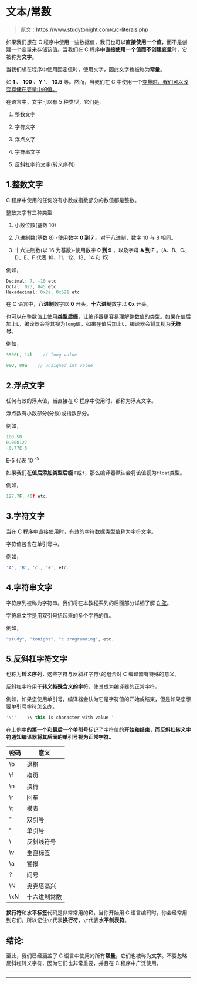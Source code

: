# 文本/常数

> 原文：<https://www.studytonight.com/c/c-literals.php>

如果我们想在 C 程序中使用一些数据值，我们也可以**直接使用一个值**，而不是创建一个变量来存储该值。当我们在 C 程序**中直接使用一个值而不创建变量**时，它被称为**文字**。

当我们想在程序中使用固定值时，使用文字，因此文字也被称为**常量**。

如 **1** 、 **100** 、**Y '**、 **10.5** 等。然而，当我们在 C 中使用一个[变量时，我们可以改变存储在变量中的值。](https://www.studytonight.com/c/variables-in-c.php)

在语言中，文字可以有 5 种类型，它们是:

1.  整数文字

2.  字符文字

3.  浮点文字

4.  字符串文字

5.  反斜杠字符文字(转义序列)

## 1.整数文字

C 程序中使用的任何没有小数或指数部分的数值都是整数。

整数文字有三种类型:

1.  小数位数(基数 10)

2.  八进制数(基数 8) -使用数字 **0 到 7** 。对于八进制，数字 10 与 8 相同。

3.  十六进制数(以 16 为基数)-使用数字 **0 到 9** ，以及字母 **A 到 F** 。(A、B、C、D、E、F 代表 10、11、12、13、14 和 15)

例如，

```cpp
Decimal: 7, -10 etc
Octal: 023, 045 etc
Hexadecimal: 0x2a, 0x521 etc
```

在 C 语言中，**八进制**数字以 **0** 开头，**十六进制**数字以 **0x** 开头。

也可以在整数值上使用**类型后缀**，让编译器更容易理解整数值的类型。如果在值后加上`L`，编译器会将其视为`long`值，如果在值后加上`U`，编译器会将其视为**无符号**。

例如，

```cpp
3500L, 14l    // long value

99U, 89u    // unsigned int value
```

## 2.浮点文字

任何有效的浮点值，当直接在 C 程序中使用时，都称为浮点文字。

浮点数有小数部分(分数)或指数部分。

例如，

```cpp
100.50
0.000127
-0.77E-5
```

E-5 代表 10 <sup>-5</sup>

如果我们**在值后添加类型后缀** `F`或`f`，那么编译器默认会将该值视为`float`类型。

例如，

```cpp
127.7F, 40f etc.
```

## 3.字符文字

当在 C 程序中直接使用时，有效的字符数据类型值称为字符文字。

字符值包含在单引号中。

例如，

```cpp
'A', 'B', 'c', '#', etc.
```

## 4.字符串文字

字符序列被称为字符串。我们将在本教程系列的后面部分详细了解 [C 弦](https://www.studytonight.com/c/string-and-character-array.php)。

字符串文字是用双引号括起来的多个字符的值。

例如，

```cpp
"study", "tonight", "c programming", etc.
```

## 5.反斜杠字符文字

也称为**转义序列**，这些字符与反斜杠字符`\`的组合对 C 编译器有特殊的意义。

反斜杠字符用于**转义特殊含义的字符**，使其成为编译器的正常字符。

例如，如果您使用单引号，编译器会认为它是字符值的开始或结束，但是如果您想要单引号字符怎么办。

```cpp
'\''    \\ this is character with value '
```

在上例中**的第一个和最后一个单引号**标记了字符值的**开始和结束，而反斜杠转义字符通知编译器将其后面的单引号视为正常字符。**

| 密码 | 意义 |
| --- | --- |
| \b | 退格 |
| \f | 换页 |
| \n | 换行 |
| \r | 回车 |
| \t | 横表 |
| \" | 双引号 |
| \' | 单引号 |
| \\ | 反斜线符号 |
| \v | 垂直标签 |
| \a | 警报 |
| \? | 问号 |
| \N | 奥克塔高兴 |
| \xN | 十六进制常数 |

**换行符**和**水平标签**代码是非常常用的**和**，当你开始用 C 语言编码时，你会经常用到它们。所以记住`\n`代表**换行符**，`\t`代表**水平制表符**。

## 结论:

至此，我们已经涵盖了 C 语言中使用的所有**常量**，它们也被称为**文字**。不要忽略反斜杠转义字符，因为它们也非常重要，并且在 C 程序中广泛使用。

* * *

* * *